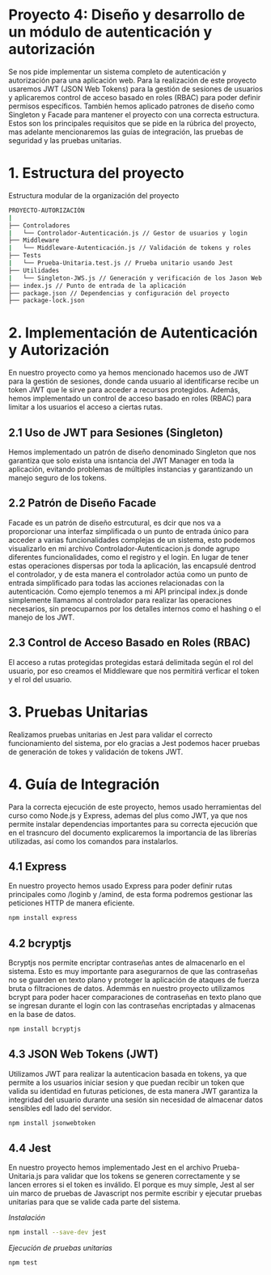 # Proyecto 4: Diseño y desarrollo de un módulo de autenticación y autorización 
Se nos pide implementar un sistema completo de autenticación y autorización para una aplicación web. Para la realización de este proyecto usaremos JWT (JSON Web Tokens) para la gestión de sesiones de usuarios y aplicaremos control de acceso basado en roles (RBAC) para poder definir permisos específicos. También hemos aplicado patrones de diseño como Singleton y Facade para mantener el proyecto con una correcta estructura. Estos son los principales requisitos que se pide en la rúbrica del proyecto, mas adelante mencionaremos las guías de integración, las pruebas de seguridad y las pruebas unitarias.

# 1. Estructura del proyecto
Estructura modular de la organización del proyecto

```bash
PROYECTO-AUTORIZACIÓN
|
├── Controladores
|   └── Controlador-Autenticación.js // Gestor de usuarios y login
├── Middleware
|   └── Middleware-Autenticación.js // Validación de tokens y roles
├── Tests
|   └── Prueba-Unitaria.test.js // Prueba unitario usando Jest
├── Utilidades
|   └── Singleton-JWS.js // Generación y verificación de los Jason Web Tokens
├── index.js // Punto de entrada de la aplicación
├── package.json // Dependencias y configuración del proyecto
├── package-lock.json
```

# 2. Implementación de Autenticación y Autorización
En nuestro proyecto como ya hemos mencionado hacemos uso de JWT para la gestión de sesiones, donde canda usuario al identificarse recibe un token JWT que le sirve para acceder a recursos protegidos. Además, hemos implementado un control de acceso basado en roles (RBAC) para limitar a los usuarios el acceso a ciertas rutas.
## 2.1 Uso de JWT para Sesiones (Singleton)
Hemos implementado un patrón de diseño denominado Singleton que nos garantiza que solo exista una isntancia del JWT Manager en toda la aplicación, evitando problemas de múltiples instancias y garantizando un manejo seguro de los tokens.
## 2.2 Patrón de Diseño Facade
Facade es un patrón de diseño estrcutural, es dcir que nos va a proporcionar una interfaz simplificada o un punto de entrada único para acceder a varias funcionalidades complejas de un sistema, esto podemos visualizarlo en mi archivo Controlador-Autenticacion.js donde agrupo diferentes funcionalidades, como el registro y el login. En lugar de tener estas operaciones dispersas por toda la aplicación, las encapsulé dentrod el controlador, y de esta manera el controlador actúa como un punto de entrada simplificado para todas las acciones relacionadas con la autenticación. Como ejemplo tenemos a mi API principal index.js donde simplemente llamamos al controlador para realizar las operaciones necesarios, sin preocuparnos por los detalles internos como el hashing o el manejo de los JWT.
## 2.3 Control de Acceso Basado en Roles (RBAC)
El acceso a rutas protegidas protegidas estará delimitada según el rol del usuario, por eso creamos el Middleware que nos permitirá verficar el token y el rol del usuario.

# 3. Pruebas Unitarias
Realizamos pruebas unitarias en Jest para validar el correcto funcionamiento del sistema, por elo gracias a Jest podemos hacer pruebas de generación de tokes y validación de tokens JWT.

# 4. Guía de Integración 
Para la correcta ejecución de este proyecto, hemos usado herramientas del curso como Node.js y Express, ademas del plus como JWT, ya que nos permite instalar dependencias importantes para su correcta ejecución que en el trasncuro del documento explicaremos la importancia de las librerías utilizadas, así como los comandos para instalarlos.
## 4.1 Express
En nuestro proyecto hemos usado Express para poder definir rutas principales como /loginb y /amind, de esta forma podremos gestionar las peticiones HTTP de manera eficiente.
```bash
npm install express
```
## 4.2 bcryptjs
Bcryptjs nos permite encriptar contraseñas antes de almacenarlo en el sistema. Esto es muy importante para asegurarnos de que las contraseñas no se guarden en texto plano y proteger la aplicación de ataques de fuerza bruta o filtraciones de datos. Ademmás en nuestro proyecto utilizamos bcrypt para poder hacer comparaciones de contraseñas en texto plano que se ingresan durante el login con las contraseñas encriptadas y almacenas en la base de datos.
```bash
npm install bcryptjs
```
## 4.3 JSON Web Tokens (JWT)
Utilizamos JWT para realizar la autenticacion basada en tokens, ya que permite a los usuarios iniciar sesion y que puedan recibir un token que valida su identidad en futuras peticiones, de esta manera JWT garantiza la integridad del usuario durante una sesión sin necesidad de almacenar datos sensibles edl lado del servidor.
```bash
npm install jsonwebtoken
```
## 4.4 Jest
En nuestro proyecto hemos implementado Jest en el archivo Prueba-Unitaria.js para validar que los tokens se generen correctamente y se lancen errores si el token es inválido. El porque es muy simple, Jest al ser uin marco de pruebas de Javascript nos permite escribir y ejecutar pruebas unitarias para que se valide cada parte del sistema. 

*Instalación*
```bash
npm install --save-dev jest
```
*Ejecución de pruebas unitarias*
```bash
npm test
```

